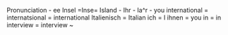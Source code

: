 Pronunciation - ee
Insel =Inse= Island  -
Ihr - Ia^r - you
international = internatsional = international 
Italienisch = Italian
ich = I
ihnen = you
in = in
interview = interview ~


